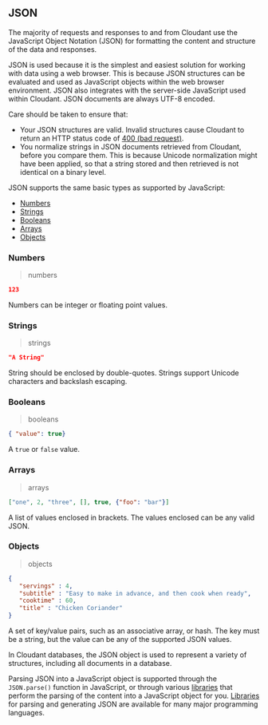## JSON

The majority of requests and responses to and from Cloudant use the JavaScript Object Notation (JSON) for formatting the content and structure of the data and responses.

JSON is used because it is the simplest and easiest solution for working with data using a web browser.
This is because JSON structures can be evaluated and used as JavaScript objects within the web browser environment. JSON also integrates with the server-side JavaScript used within Cloudant. JSON documents are always UTF-8 encoded.

<aside class="warning" role="complementary" aria-label="takecare">Care should be taken to ensure that:

-  Your JSON structures are valid. Invalid structures cause Cloudant to return an HTTP status code of [400 (bad request)](http.html#400).
-  You normalize strings in JSON documents retrieved from Cloudant, before you compare them. This is because Unicode normalization might have been applied, so that a string stored and then retrieved is not identical on a binary level.

</aside>

JSON supports the same basic types as supported by JavaScript:

- [Numbers](#numbers)
- [Strings](#strings)
- [Booleans](#booleans)
- [Arrays](#arrays)
- [Objects](#objects)

### Numbers

> numbers

```json
123
```

Numbers can be integer or floating point values.

### Strings

> strings

```json
"A String"
```

String should be enclosed by double-quotes. Strings support Unicode characters and backslash escaping.

### Booleans

> booleans

```json
{ "value": true}
```

A `true` or `false` value.

### Arrays

> arrays

```json
["one", 2, "three", [], true, {"foo": "bar"}]
```

A list of values enclosed in brackets. The values enclosed can be any valid JSON.


### Objects

> objects

```json
{
   "servings" : 4,
   "subtitle" : "Easy to make in advance, and then cook when ready",
   "cooktime" : 60,
   "title" : "Chicken Coriander"
}
```

A set of key/value pairs, such as an associative array, or hash. The key must be a string, but the value can be any of the supported JSON values.

In Cloudant databases, the JSON object is used to represent a variety of structures, including all documents in a database.

Parsing JSON into a JavaScript object is supported through the `JSON.parse()` function in JavaScript, or through various [libraries](libraries.html#-client-libraries) that perform the parsing of the content into a JavaScript object for you. [Libraries](libraries.html#-client-libraries) for parsing and generating JSON are available for many major programming languages.

